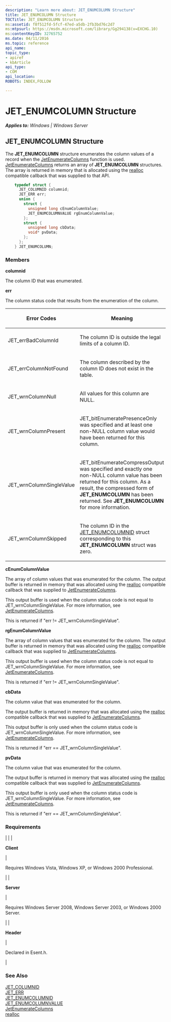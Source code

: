 ```yaml
---
description: "Learn more about: JET_ENUMCOLUMN Structure"
title: JET_ENUMCOLUMN Structure
TOCTitle: JET_ENUMCOLUMN Structure
ms:assetid: f8f512fd-5fcf-47ed-a5db-2fb3bd76c2d7
ms:mtpsurl: https://msdn.microsoft.com/library/Gg294138(v=EXCHG.10)
ms:contentKeyID: 32765752
ms.date: 04/11/2016
ms.topic: reference
api_name: 
topic_type: 
- apiref
- kbArticle
api_type: 
- COM
api_location: 
ROBOTS: INDEX,FOLLOW

---
```


# JET_ENUMCOLUMN Structure


_**Applies to:** Windows | Windows Server_

## JET_ENUMCOLUMN Structure

The **JET_ENUMCOLUMN** structure enumerates the column values of a record when the [JetEnumerateColumns](./jetenumeratecolumns-function.md) function is used. [JetEnumerateColumns](./jetenumeratecolumns-function.md) returns an array of **JET_ENUMCOLUMN** structures. The array is returned in memory that is allocated using the [realloc](/cpp/c-runtime-library/reference/realloc?view=vs-2019) compatible callback that was supplied to that API.

```cpp
    typedef struct {
      JET_COLUMNID columnid;
      JET_ERR err;
      union {
        struct {
          unsigned long cEnumColumnValue;
          JET_ENUMCOLUMNVALUE rgEnumColumnValue;
        };
        struct {
          unsigned long cbData;
          void* pvData;
        };
      };
    } JET_ENUMCOLUMN;
```

### Members

**columnid**

The column ID that was enumerated.

**err**

The column status code that results from the enumeration of the column.


| <p>Error Codes</p> | <p>Meaning</p> | 
|--------------------|----------------|
| <p>JET_errBadColumnId</p> | <p>The column ID is outside the legal limits of a column ID.</p> | 
| <p>JET_errColumnNotFound</p> | <p>The column described by the column ID does not exist in the table.</p> | 
| <p>JET_wrnColumnNull</p> | <p>All values for this column are NULL.</p> | 
| <p>JET_wrnColumnPresent</p> | <p>JET_bitEnumeratePresenceOnly was specified and at least one non-NULL column value would have been returned for this column.</p> | 
| <p>JET_wrnColumnSingleValue</p> | <p>JET_bitEnumerateCompressOutput was specified and exactly one non-NULL column value has been returned for this column. As a result, the compressed form of <strong>JET_ENUMCOLUMN</strong> has been returned. See <strong>JET_ENUMCOLUMN</strong> for more information.</p> | 
| <p>JET_wrnColumnSkipped</p> | <p>The column ID in the <a href="gg269251(v=exchg.10).md">JET_ENUMCOLUMNID</a> struct corresponding to this <strong>JET_ENUMCOLUMN</strong> struct was zero.</p> | 



**cEnumColumnValue**

The array of column values that was enumerated for the column. The output buffer is returned in memory that was allocated using the [realloc](/cpp/c-runtime-library/reference/realloc?view=vs-2019) compatible callback that was supplied to [JetEnumerateColumns](./jetenumeratecolumns-function.md).

This output buffer is used when the column status code is not equal to JET_wrnColumnSingleValue. For more information, see [JetEnumerateColumns](./jetenumeratecolumns-function.md).

This is returned if "err \!= JET_wrnColumnSingleValue".

**rgEnumColumnValue**

The array of column values that was enumerated for the column. The output buffer is returned in memory that was allocated using the [realloc](/cpp/c-runtime-library/reference/realloc?view=vs-2019) compatible callback that was supplied to [JetEnumerateColumns](./jetenumeratecolumns-function.md).

This output buffer is used when the column status code is not equal to JET_wrnColumnSingleValue. For more information, see [JetEnumerateColumns](./jetenumeratecolumns-function.md).

This is returned if "err \!= JET_wrnColumnSingleValue".

**cbData**

The column value that was enumerated for the column.

The output buffer is returned in memory that was allocated using the [realloc](/cpp/c-runtime-library/reference/realloc?view=vs-2019) compatible callback that was supplied to [JetEnumerateColumns](./jetenumeratecolumns-function.md).

This output buffer is only used when the column status code is JET_wrnColumnSingleValue. For more information, see [JetEnumerateColumns](./jetenumeratecolumns-function.md).

This is returned if "err == JET_wrnColumnSingleValue".

**pvData**

The column value that was enumerated for the column.

The output buffer is returned in memory that was allocated using the [realloc](/cpp/c-runtime-library/reference/realloc?view=vs-2019) compatible callback that was supplied to [JetEnumerateColumns](./jetenumeratecolumns-function.md).

This output buffer is only used when the column status code is JET_wrnColumnSingleValue. For more information, see [JetEnumerateColumns](./jetenumeratecolumns-function.md).

This is returned if "err == JET_wrnColumnSingleValue".

### Requirements


| 
|
| <p><strong>Client</strong></p> | <p>Requires Windows Vista, Windows XP, or Windows 2000 Professional.</p> | 
| <p><strong>Server</strong></p> | <p>Requires Windows Server 2008, Windows Server 2003, or Windows 2000 Server.</p> | 
| <p><strong>Header</strong></p> | <p>Declared in Esent.h.</p> | 



### See Also

[JET_COLUMNID](./jet-columnid.md)  
[JET_ERR](./jet-err.md)  
[JET_ENUMCOLUMNID](./jet-enumcolumnid-structure.md)  
[JET_ENUMCOLUMNVALUE](./jet-enumcolumnvalue-structure.md)  
[JetEnumerateColumns](./jetenumeratecolumns-function.md)  
[realloc](/cpp/c-runtime-library/reference/realloc?view=vs-2019)
